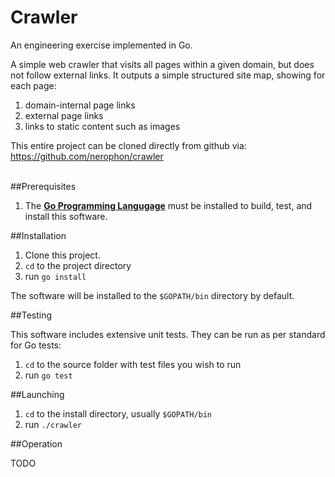 # Crawler

An engineering exercise implemented in Go.

A simple web crawler that visits all pages within a given domain, but does not follow  external links. It outputs a simple structured site map, showing for each page:

1. domain-internal page links
2. external page links
3. links to static content such as images

This entire project can be cloned directly from github via:
https://github.com/nerophon/crawler

<br>
##Prerequisites

1. The [__Go Programming Langugage__][0] must be installed to build, test, and install this software.

##Installation

1. Clone this project.
2. `cd` to the project directory
3. run `go install`

The software will be installed to the `$GOPATH/bin` directory by default.

##Testing

This software includes extensive unit tests. They can be run as per standard for Go tests:

1. `cd` to the source folder with test files you wish to run
2. run `go test`

##Launching

1. `cd` to the install directory, usually `$GOPATH/bin`
2. run `./crawler`

##Operation

TODO


[0]: https://golang.org/dl/